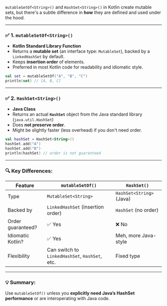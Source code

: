 `mutableSetOf<String>()` and `HashSet<String>()` in Kotlin create mutable sets, but there's a subtle difference in **how** they are defined and used under the hood.

---

### ✅ 1. `mutableSetOf<String>()`

* **Kotlin Standard Library Function**
* Returns a **mutable set** (an interface type: `MutableSet`), backed by a `LinkedHashSet` by default.
* Keeps **insertion order** of elements.
* Preferred in most Kotlin code for readability and idiomatic style.

```kotlin
val set = mutableSetOf("A", "B", "C")
println(set) // [A, B, C]
```

---

### ✅ 2. `HashSet<String>()`

* **Java Class**
* Returns an actual **`HashSet`** object from the Java standard library (`java.util.HashSet`)
* Does **not preserve order**.
* Might be slightly faster (less overhead) if you don't need order.

```kotlin
val hashSet = HashSet<String>()
hashSet.add("A")
hashSet.add("B")
println(hashSet) // order is not guaranteed
```

---

### 🔍 Key Differences:

| Feature           | `mutableSetOf()`                               | `HashSet()`              |
| ----------------- | ---------------------------------------------- | ------------------------ |
| Type              | `MutableSet<String>`                           | `HashSet<String>` (Java) |
| Backed by         | `LinkedHashSet` (insertion order)              | `HashSet` (no order)     |
| Order guaranteed? | ✅ Yes                                          | ❌ No                     |
| Idiomatic Kotlin? | ✅ Yes                                          | Meh, more Java-style     |
| Flexibility       | Can switch to `LinkedHashSet`, `HashSet`, etc. | Fixed type               |

---

### 💡 Summary:

Use `mutableSetOf()` unless you **explicitly need Java’s HashSet performance** or are interoperating with Java code.